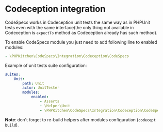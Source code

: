 # Codeception integration

CodeSpecs works in Codeception unit tests the same way as in PHPUnit tests even with the same interface(the only thing not available in Codeception is `expectTo` method as Codeception already has such method).

To enable CodeSpecs module you just need to add following line to enabled modules:
```yaml
- \PHPKitchen\CodeSpecs\Integration\Codeception\CodeSpecs
```

Example of unit tests suite configuration:
```yaml
suites:
    Unit:
        path: Unit
        actor: UnitTester
        modules:
            enabled:
                - Asserts
                - \Helper\Unit
                - \PHPKitchen\CodeSpecs\Integration\Codeception\CodeSpecs
```

**Note**: don't forget to re-build helpers after modules configuration (`codecept build`).
